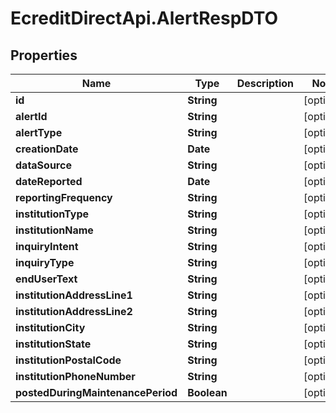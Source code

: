 # EcreditDirectApi.AlertRespDTO

## Properties

Name | Type | Description | Notes
------------ | ------------- | ------------- | -------------
**id** | **String** |  | [optional] 
**alertId** | **String** |  | [optional] 
**alertType** | **String** |  | [optional] 
**creationDate** | **Date** |  | [optional] 
**dataSource** | **String** |  | [optional] 
**dateReported** | **Date** |  | [optional] 
**reportingFrequency** | **String** |  | [optional] 
**institutionType** | **String** |  | [optional] 
**institutionName** | **String** |  | [optional] 
**inquiryIntent** | **String** |  | [optional] 
**inquiryType** | **String** |  | [optional] 
**endUserText** | **String** |  | [optional] 
**institutionAddressLine1** | **String** |  | [optional] 
**institutionAddressLine2** | **String** |  | [optional] 
**institutionCity** | **String** |  | [optional] 
**institutionState** | **String** |  | [optional] 
**institutionPostalCode** | **String** |  | [optional] 
**institutionPhoneNumber** | **String** |  | [optional] 
**postedDuringMaintenancePeriod** | **Boolean** |  | [optional] 


